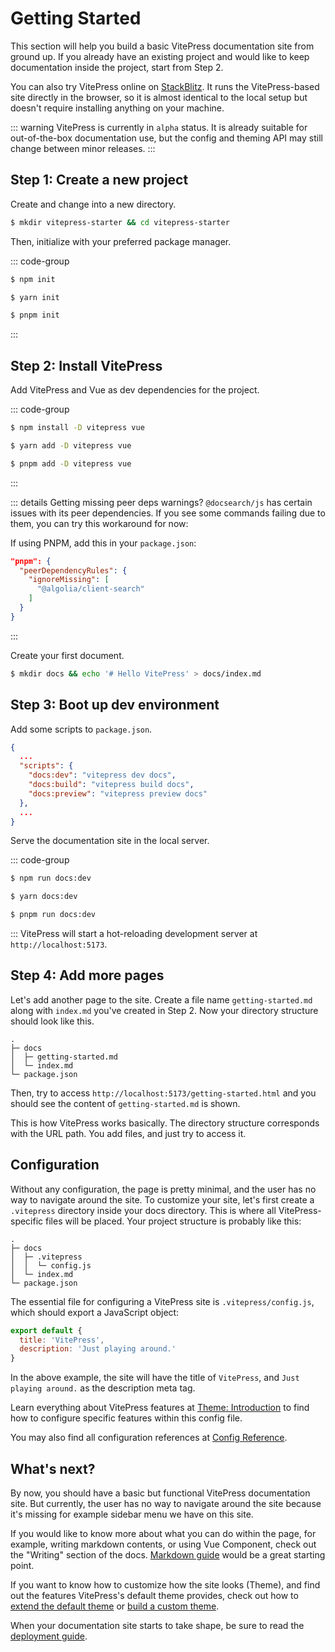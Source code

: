 # Getting Started

This section will help you build a basic VitePress documentation site from ground up. If you already have an existing project and would like to keep documentation inside the project, start from Step 2.

You can also try VitePress online on [StackBlitz](https://vitepress.new/). It runs the VitePress-based site directly in the browser, so it is almost identical to the local setup but doesn't require installing anything on your machine.

::: warning
VitePress is currently in `alpha` status. It is already suitable for out-of-the-box documentation use, but the config and theming API may still change between minor releases.
:::

## Step 1: Create a new project

Create and change into a new directory.

```sh
$ mkdir vitepress-starter && cd vitepress-starter
```

Then, initialize with your preferred package manager.

::: code-group

```sh [npm]
$ npm init
```

```sh [yarn]
$ yarn init
```

```sh [pnpm]
$ pnpm init
```

:::

## Step 2: Install VitePress

Add VitePress and Vue as dev dependencies for the project.

::: code-group

```sh [npm]
$ npm install -D vitepress vue
```

```sh [yarn]
$ yarn add -D vitepress vue
```

```sh [pnpm]
$ pnpm add -D vitepress vue
```

:::

::: details Getting missing peer deps warnings?
`@docsearch/js` has certain issues with its peer dependencies. If you see some commands failing due to them, you can try this workaround for now:

If using PNPM, add this in your `package.json`:

```json
"pnpm": {
  "peerDependencyRules": {
    "ignoreMissing": [
      "@algolia/client-search"
    ]
  }
}
```

:::

Create your first document.

```sh
$ mkdir docs && echo '# Hello VitePress' > docs/index.md
```

## Step 3: Boot up dev environment

Add some scripts to `package.json`.

```json
{
  ...
  "scripts": {
    "docs:dev": "vitepress dev docs",
    "docs:build": "vitepress build docs",
    "docs:preview": "vitepress preview docs"
  },
  ...
}
```

Serve the documentation site in the local server.

::: code-group

```sh [npm]
$ npm run docs:dev
```

```sh [yarn]
$ yarn docs:dev
```

```sh [pnpm]
$ pnpm run docs:dev
```

:::
VitePress will start a hot-reloading development server at `http://localhost:5173`.

## Step 4: Add more pages

Let's add another page to the site. Create a file name `getting-started.md` along with `index.md` you've created in Step 2. Now your directory structure should look like this.

```
.
├─ docs
│  ├─ getting-started.md
│  └─ index.md
└─ package.json
```

Then, try to access `http://localhost:5173/getting-started.html` and you should see the content of `getting-started.md` is shown.

This is how VitePress works basically. The directory structure corresponds with the URL path. You add files, and just try to access it.

## Configuration

Without any configuration, the page is pretty minimal, and the user has no way to navigate around the site. To customize your site, let's first create a `.vitepress` directory inside your docs directory. This is where all VitePress-specific files will be placed. Your project structure is probably like this:

```
.
├─ docs
│  ├─ .vitepress
│  │  └─ config.js
│  └─ index.md
└─ package.json
```

The essential file for configuring a VitePress site is `.vitepress/config.js`, which should export a JavaScript object:

```js
export default {
  title: 'VitePress',
  description: 'Just playing around.'
}
```

In the above example, the site will have the title of `VitePress`, and `Just playing around.` as the description meta tag.

Learn everything about VitePress features at [Theme: Introduction](./custom-theme) to find how to configure specific features within this config file.

You may also find all configuration references at [Config Reference](/reference/site-config).

## What's next?

By now, you should have a basic but functional VitePress documentation site. But currently, the user has no way to navigate around the site because it's missing for example sidebar menu we have on this site.

If you would like to know more about what you can do within the page, for example, writing markdown contents, or using Vue Component, check out the "Writing" section of the docs. [Markdown guide](./markdown) would be a great starting point.

If you want to know how to customize how the site looks (Theme), and find out the features VitePress's default theme provides, check out how to [extend the default theme](./extending-default-theme) or [build a custom theme](./custom-theme).

When your documentation site starts to take shape, be sure to read the [deployment guide](./deploy).
